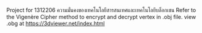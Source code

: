 Project for 1312206 ความมั่นคงของเทคโนโลยีสารสนเทศและเทคโนโลยีบล็อกเชน
Refer to the Vigenère Cipher method to encrypt and decrypt vertex in .obj file.
view .obg at https://3dviewer.net/index.html